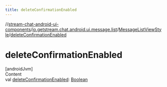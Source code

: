 ```yaml
---
title: deleteConfirmationEnabled
---
```

//[stream-chat-android-ui-components](../../../index.md)/[io.getstream.chat.android.ui.message.list](../index.md)/[MessageListViewStyle](index.md)/[deleteConfirmationEnabled](deleteConfirmationEnabled.md)



# deleteConfirmationEnabled  
[androidJvm]  
Content  
val [deleteConfirmationEnabled](deleteConfirmationEnabled.md): [Boolean](https://kotlinlang.org/api/latest/jvm/stdlib/kotlin/-boolean/index.html)  



